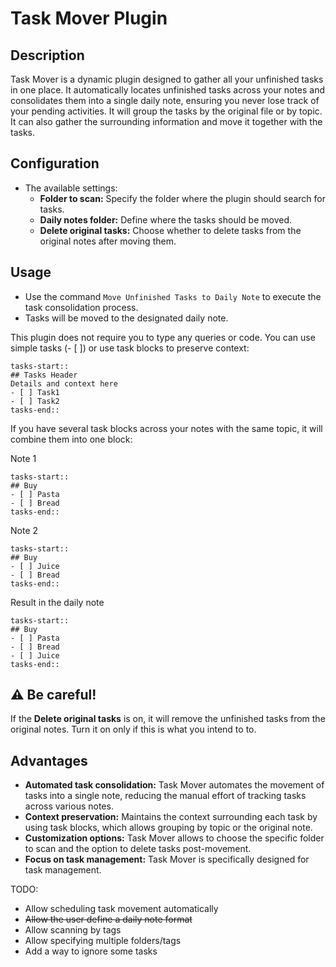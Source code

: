 # Task Mover Plugin

## Description
Task Mover is a dynamic plugin designed to gather all your unfinished tasks in one place. It automatically locates unfinished tasks across your notes and consolidates them into a single daily note, ensuring you never lose track of your pending activities. It will group the tasks by the original file or by topic. It can also gather the surrounding information and move it together with the tasks.

## Configuration
   - The available settings:
     - **Folder to scan:** Specify the folder where the plugin should search for tasks.
     - **Daily notes folder:** Define where the tasks should be moved.
     - **Delete original tasks:** Choose whether to delete tasks from the original notes after moving them.

## Usage
   - Use the command `Move Unfinished Tasks to Daily Note` to execute the task consolidation process.
   - Tasks will be moved to the designated daily note.

This plugin does not require you to type any queries or code. You can use simple tasks (- [ ]) or use task blocks to preserve context:

```
tasks-start::
## Tasks Header
Details and context here
- [ ] Task1
- [ ] Task2
tasks-end::
```

If you have several task blocks across your notes with the same topic, it will combine them into one block:

Note 1

```
tasks-start::
## Buy
- [ ] Pasta
- [ ] Bread
tasks-end::
```

Note 2

```
tasks-start::
## Buy
- [ ] Juice
- [ ] Bread
tasks-end::
```

Result in the daily note

```
tasks-start::
## Buy
- [ ] Pasta
- [ ] Bread
- [ ] Juice
tasks-end::
```

## ⚠️ Be careful!
If the **Delete original tasks** is on, it will remove the unfinished tasks from the original notes. Turn it on only if this is what you intend to to.

## Advantages
- **Automated task consolidation:** Task Mover automates the movement of tasks into a single note, reducing the manual effort of tracking tasks across various notes.
- **Context preservation:** Maintains the context surrounding each task by using task blocks, which allows grouping by topic or the original note.
- **Customization options:** Task Mover allows to choose the specific folder to scan and the option to delete tasks post-movement.
- **Focus on task management:** Task Mover is specifically designed for task management.

TODO:
- Allow scheduling task movement automatically
- ~~Allow the user define a daily note format~~
- Allow scanning by tags
- Allow specifying multiple folders/tags
- Add a way to ignore some tasks
